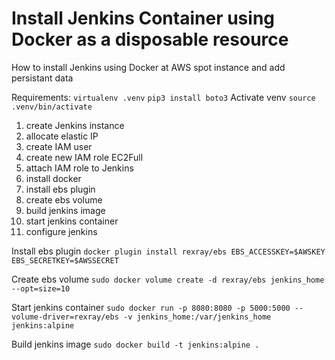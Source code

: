 # Install Jenkins Container using Docker as a disposable resource

How to install Jenkins using Docker at AWS spot instance and add persistant data

Requirements: 
`virtualenv .venv`
`pip3 install boto3`
Activate venv
`source .venv/bin/activate`

1. create Jenkins instance
2. allocate elastic IP
3. create IAM user
4. create new IAM role EC2Full
5. attach IAM role to Jenkins
6. install docker
7. install ebs plugin
8. create ebs volume
9. build jenkins image
10. start jenkins container
11. configure jenkins


Install ebs plugin
`docker plugin install rexray/ebs EBS_ACCESSKEY=$AWSKEY EBS_SECRETKEY=$AWSSECRET`

Create ebs volume
`sudo docker volume create -d rexray/ebs jenkins_home --opt=size=10`

Start jenkins container
`sudo docker run -p 8080:8080 -p 5000:5000 --volume-driver=rexray/ebs -v jenkins_home:/var/jenkins_home jenkins:alpine`

Build jenkins image
`sudo docker build -t jenkins:alpine .`